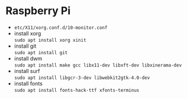 # Raspberry Pi

- `etc/X11/xorg.conf.d/10-monitor.conf`
- install xorg  
`sudo apt install xorg xinit`
- install git  
`sudo apt install git`
- install dwm  
`sudo apt install make gcc libx11-dev libxft-dev libxinerama-dev`
- install surf  
`sudo apt install libgcr-3-dev libwebkit2gtk-4.0-dev`
- install fonts  
`sudo apt install fonts-hack-ttf xfonts-terminus`
